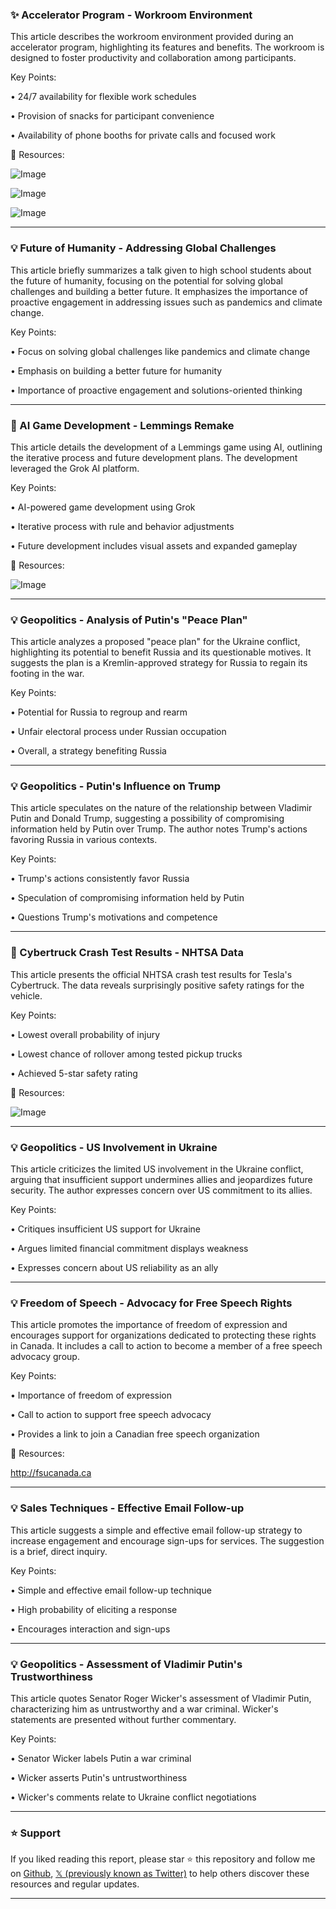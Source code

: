 ### ✨ Accelerator Program - Workroom Environment

This article describes the workroom environment provided during an accelerator program, highlighting its features and benefits.  The workroom is designed to foster productivity and collaboration among participants.


Key Points:

• 24/7 availability for flexible work schedules


• Provision of snacks for participant convenience


• Availability of phone booths for private calls and focused work



🔗 Resources:

![Image](https://pbs.twimg.com/media/GkGcvudaAAMM-Vy?format=jpg&name=small)

![Image](https://pbs.twimg.com/media/GkGcwt9bsAAafUO?format=jpg&name=360x360)

![Image](https://pbs.twimg.com/media/GkGcxlHaAAAGxhu?format=jpg&name=360x360)


---

### 💡  Future of Humanity - Addressing Global Challenges

This article briefly summarizes a talk given to high school students about the future of humanity, focusing on the potential for solving global challenges and building a better future.  It emphasizes the importance of proactive engagement in addressing issues such as pandemics and climate change.


Key Points:

•  Focus on solving global challenges like pandemics and climate change


•  Emphasis on building a better future for humanity


•  Importance of proactive engagement and solutions-oriented thinking



---

### 🚀 AI Game Development - Lemmings Remake

This article details the development of a Lemmings game using AI, outlining the iterative process and future development plans.  The development leveraged the Grok AI platform.


Key Points:

•  AI-powered game development using Grok


•  Iterative process with rule and behavior adjustments


•  Future development includes visual assets and expanded gameplay


🔗 Resources:

![Image](https://pbs.twimg.com/ext_tw_video_thumb/1892002432567369728/pu/img/HojeceOdVL6SH7d-.jpg)


---

### 💡 Geopolitics - Analysis of Putin's "Peace Plan"

This article analyzes a proposed "peace plan" for the Ukraine conflict, highlighting its potential to benefit Russia and its questionable motives.  It suggests the plan is a Kremlin-approved strategy for Russia to regain its footing in the war.


Key Points:

•  Potential for Russia to regroup and rearm


•  Unfair electoral process under Russian occupation


•  Overall, a strategy benefiting Russia



---

### 💡 Geopolitics - Putin's Influence on Trump

This article speculates on the nature of the relationship between Vladimir Putin and Donald Trump, suggesting a possibility of compromising information held by Putin over Trump.  The author notes Trump's actions favoring Russia in various contexts.


Key Points:

•  Trump's actions consistently favor Russia


•  Speculation of compromising information held by Putin


•  Questions Trump's motivations and competence



---

### 🤖  Cybertruck Crash Test Results - NHTSA Data

This article presents the official NHTSA crash test results for Tesla's Cybertruck.  The data reveals surprisingly positive safety ratings for the vehicle.


Key Points:

• Lowest overall probability of injury


• Lowest chance of rollover among tested pickup trucks


• Achieved 5-star safety rating



🔗 Resources:

![Image](https://pbs.twimg.com/media/GkHFS5kWgAIBWJ-?format=jpg&name=small)


---

### 💡 Geopolitics - US Involvement in Ukraine

This article criticizes the limited US involvement in the Ukraine conflict, arguing that insufficient support undermines allies and jeopardizes future security. The author expresses concern over US commitment to its allies.


Key Points:

• Critiques insufficient US support for Ukraine


•  Argues limited financial commitment displays weakness


•  Expresses concern about US reliability as an ally



---

### 💡 Freedom of Speech - Advocacy for Free Speech Rights

This article promotes the importance of freedom of expression and encourages support for organizations dedicated to protecting these rights in Canada. It includes a call to action to become a member of a free speech advocacy group.


Key Points:

•  Importance of freedom of expression


•  Call to action to support free speech advocacy


•  Provides a link to join a Canadian free speech organization


🔗 Resources:

http://fsucanada.ca


---

### 💡 Sales Techniques - Effective Email Follow-up

This article suggests a simple and effective email follow-up strategy to increase engagement and encourage sign-ups for services.  The suggestion is a brief, direct inquiry.


Key Points:

•  Simple and effective email follow-up technique


•  High probability of eliciting a response


•  Encourages interaction and sign-ups



---

### 💡 Geopolitics - Assessment of Vladimir Putin's Trustworthiness

This article quotes Senator Roger Wicker's assessment of Vladimir Putin, characterizing him as untrustworthy and a war criminal.  Wicker's statements are presented without further commentary.


Key Points:

•  Senator Wicker labels Putin a war criminal


•  Wicker asserts Putin's untrustworthiness


•  Wicker's comments relate to Ukraine conflict negotiations


---

### ⭐️ Support

If you liked reading this report, please star ⭐️ this repository and follow me on [Github](https://github.com/Drix10), [𝕏 (previously known as Twitter)](https://x.com/DRIX_10_) to help others discover these resources and regular updates.

---
